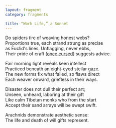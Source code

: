 ```yaml
---
layout: fragment
category: fragments

title: “Work Life,” a Sonnet
---
```


Do spiders tire of weaving honest webs? <br>
Proportions true, each strand strung as precise <br>
as Euclid's lines. Unflagging, never ebbs, <br>
Their pride of craft ([once cursed](https://en.wikipedia.org/wiki/Arachne)) suggests advice. <br>

Fair morning light reveals keen intellect <br>
Practiced beneath an eight-eyed stellar gaze. <br>
The new forms fix what failed, so flaws direct <br>
Each weaver onward, griefless in their ways. <br>

Disaster does not dull their perfect art; <br>
Unseen, unheard, laboring at their gift <br>
Like calm Tibetan monks who from the start <br>
Accept their sand arrays will be swept swift. <br>

Arachnids demonstrate aesthetic sense: <br>
The life and death of will gifts represent.




